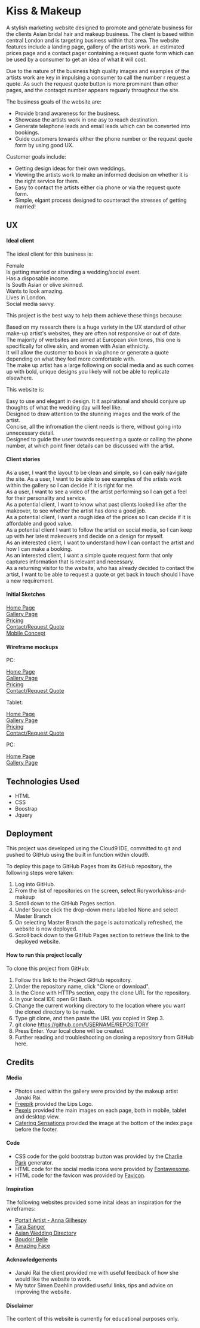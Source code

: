 # Kiss & Makeup

A stylish marketing website designed to promote and generate business for the clients Asian bridal hair and makeup business. The client is based within central London and is targeting business within that area.
The website features include a landing page, gallery of the artists work. an estimated prices page and a contact pager containing a request quote form which can be used by a consumer to get an idea of what it will cost.  
  
Due to the nature of the business high quality images and examples of the artists work are key in impulsing a consumer to call the number r request a quote. As such the request quote button is more prominant than other pages, and the contaqct number appears reguarly throughout the site.    

The business goals of the website are:

* Provide brand awareness for the business.
* Showcase the artists work in one asy to reach destination.
* Generate telephone leads and email leads which can be converted into bookings.
* Guide customers towards either the phone number or the request quote form by using good UX.


Customer goals include:

* Getting design ideas for their own weddings.
* Viewing the artists work to  make an informed decision on whether it is the right service for them.
* Easy to contact the artists either cia phone or via the request quote form.
* Simple, elgant process designed to counteract the stresses of getting married!




## UX

#### Ideal client
The ideal client for this business is:

Female  
Is getting married or attending a wedding/social event.  
Has a disposable income.  
Is South Asian or olive skinned.  
Wants to look amazing.  
Lives in London.  
Social media savvy.  

This project is the best way to help them achieve these things because:

Based on my research there is a huge variety in the UX standard of other make-up artist's websites, they are often not responsive or out of date.  
The majority of werbsites are aimed at European skin tones, this one is specifically for olive skin, and women with Asian ethnicity.  
It will allow the customer to book in via phone or generate a quote depending on what they feel more comfortable with.  
The make up artist has a large following on social media and as such comes up with bold, unique designs you likely will not be able to replicate elsewhere.  

This website is:   

Easy to use and elegant in design. It it aspirational and should conjure up thoughts of what the wedding day will feel like.  
Designed to draw attention to the stunning images and the work of the artist.  
Concise, all the infromation the client needs is there, without going into unnecessary detail.  
Designed to guide the user towards requesting a quote or calling the phone number, at which point finer details can be discussed with the artist.  

#### Client stories
As a user, I want the layout to be clean and simple, so I can eaily navigate the site.
As a user, I want to be able to see examples of the artists work within the gallery so I can decide if it is right for me.  
As a user, I want to see a video of the artist performing so I can get a feel for their personality and service.  
As a potential client, I want to know what past clients looked like after the makeover, to see whether the artist has done a good job.  
As a potential client, I want a rough idea of the prices so I can decide if it is affordable and good value.  
As a potential client I want to follow the artist on social media, so I can keep up with her latest makeovers and decide on a design for myself.  
As an interested client, I want to understand how I can contact the artist and how I can make a booking.  
As an interested client, I want a simple quote request form that only captures information that is relevant and necessary.  
As a returning visitor to the website, who has already decided to contact the artist, I want to be able to request a quote or get back in touch should I have a new requirement. 

#### Initial Sketches
[Home Page](https://raw.githubusercontent.com/Rorywork/kiss-and-makeup/master/images/Sketch-Landing-Page.jpg)  
[Gallery Page](https://raw.githubusercontent.com/Rorywork/kiss-and-makeup/master/images/Sketch-Gallery-Page.jpg)  
[Pricing](https://raw.githubusercontent.com/Rorywork/kiss-and-makeup/master/images/Sketch-Prices-Page.jpg)  
[Contact/Request Quote](https://raw.githubusercontent.com/Rorywork/kiss-and-makeup/master/images/Sketch-Contact-Page.jpg)  
[Mobile Concept](https://raw.githubusercontent.com/Rorywork/kiss-and-makeup/master/images/Sketch-Mobile-Concept.jpg)


#### Wireframe mockups

PC:

[Home Page](https://raw.githubusercontent.com/Rorywork/kiss-and-makeup/master/images/Wireframe-Landing-Page.PNG)  
[Gallery Page](https://raw.githubusercontent.com/Rorywork/kiss-and-makeup/master/images/Wireframe-Gallery-Page.PNG)  
[Pricing](https://raw.githubusercontent.com/Rorywork/kiss-and-makeup/master/images/Wireframe-Video-Pricing-Page.PNG)  
[Contact/Request Quote](https://raw.githubusercontent.com/Rorywork/kiss-and-makeup/master/images/Wireframe-Contact-Page.PNG)

Tablet:

[Home Page](https://raw.githubusercontent.com/Rorywork/kiss-and-makeup/master/images/Wireframe-Landing-Page-Tablet.PNG)  
[Gallery Page](https://raw.githubusercontent.com/Rorywork/kiss-and-makeup/master/images/Wireframe-Gallery-Page-Tablet.PNG)  
[Pricing](https://raw.githubusercontent.com/Rorywork/kiss-and-makeup/master/images/Wireframe-Prices-Tablet.PNG)  
[Contact/Request Quote](https://raw.githubusercontent.com/Rorywork/kiss-and-makeup/master/images/Wireframe-Contact-Page-Tablet.PNG)

PC:

[Home Page](https://raw.githubusercontent.com/Rorywork/kiss-and-makeup/master/images/Wireframe-Landing-Page-Mobile.PNG)  
[Gallery Page](https://raw.githubusercontent.com/Rorywork/kiss-and-makeup/master/images/Wireframe-Gallery-Page-Mobile.PNG)  



## Technologies Used

* HTML
* CSS
* Boostrap
* Jquery
 

## Deployment

This project was developed using the Cloud9 IDE, committed to git and pushed to GitHub using the built in function within cloud9.

To deploy this page to GitHub Pages from its GitHub repository, the following steps were taken:

1. Log into GitHub.
2. From the list of repositories on the screen, select Rorywork/kiss-and-makeup
3. Scroll down to the GitHub Pages section.
4. Under Source click the drop-down menu labelled None and select Master Branch
5. On selecting Master Branch the page is automatically refreshed, the website is now deployed.
6. Scroll back down to the GitHub Pages section to retrieve the link to the deployed website.

#### How to run this project locally
To clone this project from GitHub:

1. Follow this link to the Project GitHub repository.
2. Under the repository name, click "Clone or download".
3. In the Clone with HTTPs section, copy the clone URL for the repository.
4. In your local IDE open Git Bash.
5. Change the current working directory to the location where you want the cloned directory to be made.
6. Type git clone, and then paste the URL you copied in Step 3.
7. git clone https://github.com/USERNAME/REPOSITORY
8. Press Enter. Your local clone will be created.
9. Further reading and troubleshooting on cloning a repository from GitHub here.


## Credits

#### Media

* Photos used within the gallery were provided by the makeup artist Janaki Rai.
* [Freepik](https://www.freepik.com/) provided the Lips Logo.
* [Pexels](https://www.pexels.com/) provided the main images on each page, both in mobile, tablet and desktop view.
* [Catering Sensations](https://www.cateringsensacions.com/) provided the image at the bottom of the index page before the footer.

#### Code

* CSS code for the gold bootstrap button was provided by the [Charlie Park](https://charliepark.org/bootstrap_buttons/) generator.
* HTML code for the social media icons were provided by [Fontawesome](https://fontawesome.com/).
* HTML code for the favicon was provided by [Favicon](https://favicon-generator.org).


#### Inspiration

The following websites provided some inital ideas an inspiration for the wireframes:

* [Portait Artist - Anna Gilhespy](https://ajgreaves.github.io/portrait-artist/)
* [Tara Sanger](http://www.tarasangermakeup.co.uk/)
* [Asian Wedding Directory](https://www.asianaweddingdirectory.co.uk/beauty)
* [Boudoir Belle](http://www.makeupartistsouthampton.co.uk/professional-asian-indian-bridal-makeup-artist/)
* [Amazing Face](https://amazing-face.co.uk/)

#### Acknowledgements

* Janaki Rai the client provided me with useful feedback of how she would like the website to work.
* My tutor Simen Daehlin provided useful links, tips and advice on improving the website.


#### Disclaimer
The content of this website is currently for educational purposes only.


